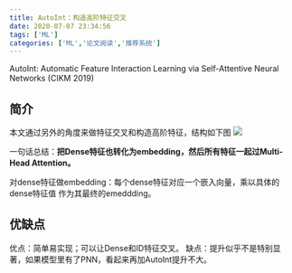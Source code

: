 ```yaml
---
title: AutoInt：构造高阶特征交叉
date: 2020-07-07 23:34:56
tags: ['ML']
categories: ['ML','论文阅读','推荐系统']
---
```


AutoInt: Automatic Feature Interaction Learning via Self-Attentive Neural Networks (CIKM 2019)

## 简介

本文通过另外的角度来做特征交叉和构造高阶特征，结构如下图
![](15941030467753.jpg)


一句话总结：**把Dense特征也转化为embedding，然后所有特征一起过Multi-Head Attention。**

对dense特征做embedding：每个dense特征对应一个嵌入向量，乘以具体的dense特征值 作为其最终的emeddding。

## 优缺点
优点：简单易实现；可以让Dense和ID特征交叉。
缺点：提升似乎不是特别显著，如果模型里有了PNN，看起来再加AutoInt提升不大。